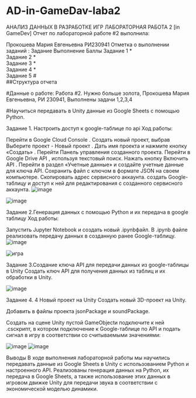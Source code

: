 # AD-in-GameDav-laba2
АНАЛИЗ ДАННЫХ В РАЗРАБОТКЕ ИГР ЛАБОРАТОРНАЯ РАБОТА 2 [in GameDev]
Отчет по лабораторной работе #2 выполнила:

Прокошева Мария Евгеньевна
РИ230941 Отметка о выполнении заданий :
Задание	Выполнение	Баллы
Задание 1	*	
Задание 2	*	
Задание 3	*	
Задание 4	*	
Задание 5	#	
##Структура отчета

#Данные о работе: Работа #2. Нужно больше золота, Прокошева Мария Евгеньевна, РИ 230941, Выполнены задачи 1,2,3,4

#Научиться передавать в Unity данные из Google Sheets с помощью Python.

Задание 1. Настроить доступ к google-таблице по api
Ход работы:

Перейти в Google Cloud Console .
Создать новый проект, выбрав Выберите проект - Новый проект .
Дать имя проекта и нажмите кнопку «Создать» .
Перейти Панель управления созданного проекта.
Перейти в Google Drive API , используя текстовый поиск.
Нажать кнопку Включить API .
Перейти в раздел «Учетные данные» и создайте учетные данные для ключа API.
Сохранить файл с ключом в формате JSON на своем компьютере.
Скопировать адрес сервисного аккаунта.
создать Google-таблицу и доступ к ней для редактирования с созданного сервисного аккаунта.
![image](https://github.com/user-attachments/assets/8e5ee7e9-1ff0-40ac-aad2-fac4584e2d8b)


![image](https://github.com/user-attachments/assets/4a1c6fe3-ab10-42b0-a9b8-8ba79cb3544c)


Задание 2.Генерация данных с помощью Python и их передача в google таблицу
Ход работы:

Запустить Jupyter Notebook и создать новый .ipynbфайл.
В .ipynb файле реализовать передачу данных в созданную ранее Google-таблицу.
![image](https://github.com/user-attachments/assets/bbc011d5-4aa7-419f-a887-2d44561148c0)

![игра](https://github.com/user-attachments/assets/8118bf1a-9a2e-4e1e-ab61-f561cb6f4095)




Задание 3.Создание ключа API для передачи данных из google-таблицы в Unity
Создать ключ API для получения данных из таблиц и их обработки в Unity.

![image](https://github.com/user-attachments/assets/6a32f04c-d222-42ea-868c-21bba8fa07c4)


Задание 4. 4 Новый проект на Unity
Создать новый 3D-проект на Unity.

Добавить в файлы проекта jsonPackage и soundPackage.

Создать на сцене Unity пустой GameObjectи подключите к ней .csскрипт, в котором подключение к Google-таблице по API и подать сигнал в игру в соответствии со считываемыми значениями:

![image](https://github.com/user-attachments/assets/b56dfd52-7155-46e6-bf0f-08dc41640e1c)
![image](https://github.com/user-attachments/assets/ec420090-5c22-4b18-9576-32c3f76d205b)



Выводы
В ходе выполнения лабораторной работы мы научились передавать данные из Google Sheets в Unity с использованием Python и настроенного API. Реализованы генерация данных на Python, их передача в Google Sheets, а также использование этих данных в игровом движке Unity для передачи звука в соответствии с экономической моделью динамики.
